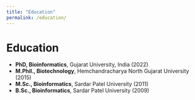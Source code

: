```yaml
---
title: "Education"
permalink: /education/
---
```


# Education

- **PhD, Bioinformatics**, Gujarat University, India (2022)
- **M.Phil., Biotechnology**, Hemchandracharya North Gujarat University (2015)
- **M.Sc., Bioinformatics**, Sardar Patel University (2011)
- **B.Sc., Bioinformatics**, Sardar Patel University (2009)
